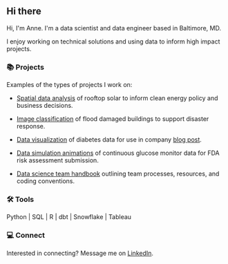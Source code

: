## Hi there 

Hi, I'm Anne. I'm a data scientist and data engineer based in Baltimore, MD. 

I enjoy working on technical solutions and using data to inform high impact projects.

### 📚 Projects

Examples of the types of projects I work on:
  
* [Spatial data analysis](https://github.com/aeevered/philadelphia-solar-analysis) of rooftop solar to inform clean energy policy and business decisions.

* [Image classification](https://github.com/aeevered/emergency_response_image_detection) of flood damaged buildings to support disaster response.

* [Data visualization](https://github.com/aeevered/diabetes-data-visualizations) of diabetes data for use in company [blog post](https://www.tidepool.org/blog/celebrating-10000-donations).

* [Data simulation animations](https://github.com/aeevered/continuous-glucose-monitor-analysis) of continuous glucose monitor data for FDA risk assessment submission.
  
* [Data science team handbook](https://github.com/aeevered/data-science-handbook) outlining team processes, resources, and coding conventions.

### 🛠️ Tools

Python | SQL | R | dbt | Snowflake | Tableau

### 💻 Connect
Interested in connecting? Message me on [LinkedIn](https://www.linkedin.com/in/anne-evered/).
